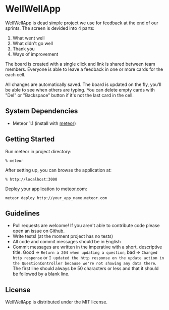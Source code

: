 WellWellApp
===========

WellWellApp is dead simple project we use for feedback at the end of our sprints. The screen is devided into 4 parts:

1. What went well
2. What didn't go well
3. Thank you
4. Ways of improvement

The board is created with a single click and link is shared between team members. Everyone is able to leave a feedback in one or more cards for the each cell.

All changes are automatically saved. The board is updated on the fly, you'll be able to see when others are typing. You can delete empty cards with "Del" or "Backspace" button if it's not the last card in the cell.

System Dependencies
-------------------

- Meteor 1.1 (install with [meteor](http://www.meteor.com))

Getting Started
---------------

Run meteor in project directory:

    % meteor

After setting up, you can browse the application at:

    % http://localhost:3000

Deploy your application to meteor.com:

    meteor deploy http://your_app_name.meteor.com


Guidelines
----------
- Pull requests are welcome! If you aren't able to contribute code please open an issue on Github.
- Write tests! (at the moment project has no tests)
- All code and commit messages should be in English
- Commit messages are written in the imperative with a short, descriptive title. Good => `Return a 204 when updating a question`, bad => `Changed http response` or `I updated the http response on the update action in the QuestionController because we're not showing any data there`. The first line should always be 50 characters or less and that it should be followed by a blank line.

License
-------
WellWellApp is distributed under the MIT license.
